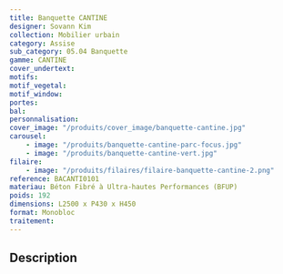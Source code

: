 ```yaml
---
title: Banquette CANTINE
designer: Sovann Kim
collection: Mobilier urbain
category: Assise
sub_category: 05.04 Banquette
gamme: CANTINE
cover_undertext:
motifs:
motif_vegetal:
motif_window:
portes:
bal:
personnalisation:
cover_image: "/produits/cover_image/banquette-cantine.jpg"
carousel:
    - image: "/produits/banquette-cantine-parc-focus.jpg"
    - image: "/produits/banquette-cantine-vert.jpg"
filaire:
    - image: "/produits/filaires/filaire-banquette-cantine-2.png"
reference: BACANTI0101
materiau: Béton Fibré à Ultra-hautes Performances (BFUP)
poids: 192
dimensions: L2500 x P430 x H450
format: Monobloc
traitement:
---
```


## Description
